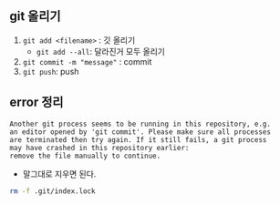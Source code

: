 ## git 올리기
1. ```git add <filename>``` : 깃 올리기
    - ```git add --all```: 달라진거 모두 올리기
2. ```git commit -m "message"``` : commit
3. ```git push```: push

## error 정리
```
Another git process seems to be running in this repository, e.g.
an editor opened by 'git commit'. Please make sure all processes
are terminated then try again. If it still fails, a git process
may have crashed in this repository earlier:
remove the file manually to continue.
```
- 말그대로 지우면 된다.
```bash
rm -f .git/index.lock
```

